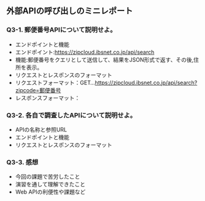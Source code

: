 ## 外部APIの呼び出しのミニレポート
### Q3-1. 郵便番号APIについて説明せよ。
* エンドポイントと機能
* エンドポイント:https://zipcloud.ibsnet.co.jp/api/search
* 機能:郵便番号をクエリとして送信して、結果をJSON形式で返す、その後,住所を表示。
* リクエストとレスポンスのフォーマット
* リクエストフォーマット：GET…https://zipcloud.ibsnet.co.jp/api/search?zipcode=郵便番号
* レスポンスフォーマット：
### Q3-2. 各自で調査したAPIについて説明せよ。
* APIの名称と参照URL
* エンドポイントと機能
* リクエストとレスポンスのフォーマット
### Q3-3. 感想
* 今回の課題で苦労したこと
* 演習を通して理解できたこと
* Web APIの利便性や課題など
